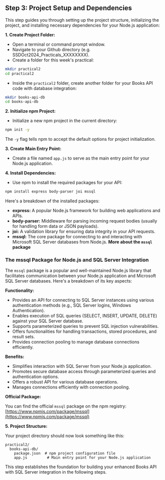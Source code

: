 ## Step 3: Project Setup and Dependencies

This step guides you through setting up the project structure, initializing the project, and installing necessary dependencies for your Node.js application:

**1. Create Project Folder:**

- Open a terminal or command prompt window.
- Navigate to your Github directory (e.g. SSDOct2024_Practicals_XXXXXXXX).
- Create a folder for this week's practical:

```bash
mkdir practical2
cd practical2
```

- Inside the `practical2` folder, create another folder for your Books API code with database integration:

```bash
mkdir books-api-db
cd books-api-db
```

**2. Initialize npm Project:**

- Initialize a new npm project in the current directory:

```bash
npm init -y
```

The `-y` flag tells npm to accept the default options for project initialization.

**3. Create Main Entry Point:**

- Create a file named `app.js` to serve as the main entry point for your Node.js application.

**4. Install Dependencies:**

- Use npm to install the required packages for your API:

```bash
npm install express body-parser joi mssql
```

Here's a breakdown of the installed packages:

- **express:** A popular Node.js framework for building web applications and APIs.
- **body-parser:** Middleware for parsing incoming request bodies (usually for handling form data or JSON payloads).
- **joi:** A validation library for ensuring data integrity in your API requests.
- **mssql:** The core package for connecting to and interacting with Microsoft SQL Server databases from Node.js.
  **More about the `mssql` package**

### The mssql Package for Node.js and SQL Server Integration

The `mssql` package is a popular and well-maintained Node.js library that facilitates communication between your Node.js application and Microsoft SQL Server databases. Here's a breakdown of its key aspects:

**Functionality:**

- Provides an API for connecting to SQL Server instances using various authentication methods (e.g., SQL Server logins, Windows Authentication).
- Enables execution of SQL queries (SELECT, INSERT, UPDATE, DELETE) against your SQL Server database.
- Supports parameterized queries to prevent SQL injection vulnerabilities.
- Offers functionalities for handling transactions, stored procedures, and result sets.
- Provides connection pooling to manage database connections efficiently.

**Benefits:**

- Simplifies interaction with SQL Server from your Node.js application.
- Promotes secure database access through parameterized queries and authentication options.
- Offers a robust API for various database operations.
- Manages connections efficiently with connection pooling.

**Official Package:**

You can find the official `mssql` package on the npm registry: [https://www.npmjs.com/package/mssql](https://www.npmjs.com/package/mssql)

**5. Project Structure:**

Your project directory should now look something like this:

```
practical2/
  books-api-db/
    package.json  # npm project configuration file
    app.js         # Main entry point for your Node.js application
```

This step establishes the foundation for building your enhanced Books API with SQL Server integration in the following steps.
